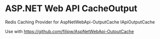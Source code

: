 # ASP.NET Web API CacheOutput
Redis Caching Provider for AspNetWebApi-OutputCache IApiOutputCache

Use with https://github.com/filipw/AspNetWebApi-OutputCache
